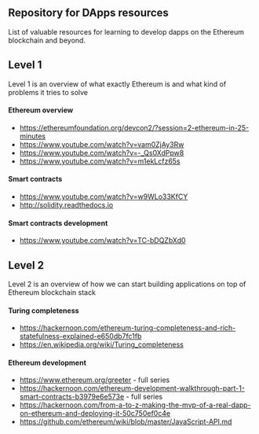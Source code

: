 ## Repository for DApps resources
List of valuable resources for learning to develop dapps on the Ethereum blockchain and beyond.

## Level 1
Level 1 is an overview of what exactly Ethereum is and what kind of problems it tries to solve

#### Ethereum overview
- https://ethereumfoundation.org/devcon2/?session=2-ethereum-in-25-minutes
- https://www.youtube.com/watch?v=vam0ZjAy3Rw
- https://www.youtube.com/watch?v=-_Qs0XdPpw8
- https://www.youtube.com/watch?v=m1ekLcfz65s

#### Smart contracts
- https://www.youtube.com/watch?v=w9WLo33KfCY
- http://solidity.readthedocs.io

#### Smart contracts development
- https://www.youtube.com/watch?v=TC-bDQZbXd0

## Level 2
Level 2 is an overview of how we can start building applications on top of Ethereum blockchain stack

#### Turing completeness
- https://hackernoon.com/ethereum-turing-completeness-and-rich-statefulness-explained-e650db7fc1fb
- https://en.wikipedia.org/wiki/Turing_completeness

#### Ethereum development
- https://www.ethereum.org/greeter - full series
- https://hackernoon.com/ethereum-development-walkthrough-part-1-smart-contracts-b3979e6e573e - full series
- https://hackernoon.com/from-a-to-z-making-the-mvp-of-a-real-dapp-on-ethereum-and-deploying-it-50c750ef0c4e
- https://github.com/ethereum/wiki/blob/master/JavaScript-API.md
